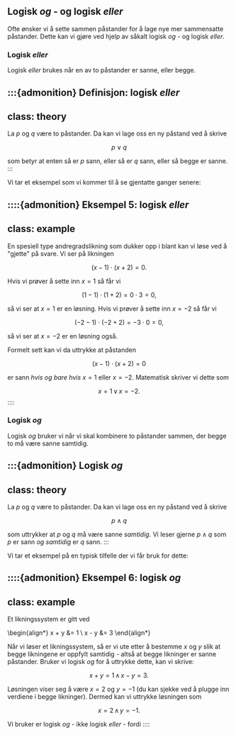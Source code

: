 ## Logisk *og* - og logisk *eller*

Ofte ønsker vi å sette sammen påstander for å lage nye mer sammensatte påstander. Dette kan vi gjøre ved hjelp av såkalt logisk *og* - og logisk *eller*.

### Logisk *eller*

Logisk *eller* brukes når en av to påstander er sanne, eller begge.

:::{admonition} Definisjon: logisk *eller*
---
class: theory
---
La $p$ og $q$ være to påstander. Da kan vi lage oss en ny påstand ved å skrive 

$$
p \lor q
$$

som betyr at enten så er $p$ sann, eller så er $q$ sann, eller så begge er sanne.
:::

Vi tar et eksempel som vi kommer til å se gjentatte ganger senere:

::::{admonition} Eksempel 5: logisk *eller*
---
class: example
---
En spesiell type andregradslikning som dukker opp i blant kan vi løse ved å "gjette" på svare. Vi ser på likningen

$$
(x - 1)\cdot(x + 2) = 0.
$$

Hvis vi prøver å sette inn $x = 1$ så får vi 

$$
(1 - 1) \cdot (1 + 2) = 0 \cdot 3 = 0,
$$

så vi ser at $x = 1$ er en løsning. Hvis vi prøver å sette inn $x = -2$ så får vi

$$
(-2 - 1) \cdot (-2 + 2) = -3 \cdot 0 = 0,
$$

så vi ser at $x = -2$ er en løsning også. 

Formelt sett kan vi da uttrykke at påstanden 

$$
(x - 1)\cdot (x + 2) = 0
$$

er sann *hvis og bare hvis* $x = 1$ eller $x = -2$. Matematisk skriver vi dette som

$$
x = 1 \, \lor \, x = -2.
$$
::::


### Logisk *og*

Logisk *og* bruker vi når vi skal kombinere to påstander sammen, der begge to må være sanne samtidig. 

:::{admonition} Logisk *og*
---
class: theory
---
La $p$ og $q$ være to påstander. Da kan vi lage oss en ny påstand ved å skrive

$$
p \land q
$$

som uttrykker at $p$ og $q$ må være sanne *samtidig*. Vi leser gjerne $p \land q$ som $p$ er sann *og samtidig* er $q$ sann.
:::

Vi tar et eksempel på en typisk tilfelle der vi får bruk for dette:

::::{admonition} Eksempel 6: logisk *og*
---
class: example
---

Et likningssystem er gitt ved 

\begin{align*}
    x + y &= 1 \\
    x - y &= 3
\end{align*}

Når vi løser et likningssystem, så er vi ute etter å bestemme $x$ og $y$ slik at begge likningene er oppfylt samtidig - altså at begge likninger er sanne påstander. Bruker vi logisk *og* for å uttrykke dette, kan vi skrive:

$$
x + y = 1 \, \land \, x - y = 3.
$$

Løsningen viser seg å være $x = 2$ og $y = -1$ (du kan sjekke ved å plugge inn verdiene i begge likninger). Dermed kan vi uttrykke løsningen som

$$
x = 2 \, \land \, y = -1.
$$

Vi bruker er logisk *og* - ikke logisk *eller* - fordi 
::::